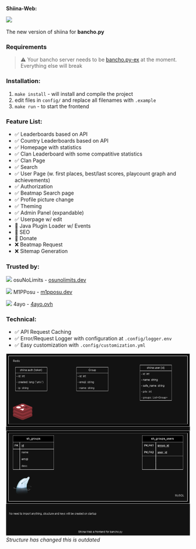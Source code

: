 **Shiina-Web:**

[![](https://dcbadge.limes.pink/api/server/Dr79DU9kbD)](https://discord.gg/Dr79DU9kbD)

The new version of shiina for **bancho.py**

### **Requirements**
> ⚠️ Your bancho server needs to be [bancho.py-ex](https://github.com/osu-NoLimits/bancho.py-ex) at the moment. Everything else will break

### **Installation:**
1. `make install` - will install and compile the project
2. edit files in `config/` and replace all filenames with `.example`
3. `make run` - to start the frontend

### **Feature List:**

- ✅ Leaderboards based on API
- ✅ Country Leaderboards based on API
- ✅ Homepage with statistics
- ✅ Clan Leaderboard with some compatitive statistics
- ✅ Clan Page
- ✅ Search
- ✅ User Page (w. first places, best/last scores, playcount graph and achievements)
- ✅ Authorization
- ✅ Beatmap Search page
- ✅ Profile picture change
- ✅ Theming
- ✅ Admin Panel (expandable)
- ✅ Userpage w/ edit
- 🧩 Java Plugin Loader w/ Events
- 🧩 SEO
- 🧩 Donate
- ❌ Beatmap Request
- ❌ Sitemap Generation

### **Trusted by:**
<img width="25" src="https://osu-server-list.com/res/servers/osuNoLimits.webp"></img> osuNoLimits - [osunolimits.dev](https://osunolimits.dev)

<img width="25" src="https://osu-server-list.com/res/servers/M1PPosu.webp"></img> M1PPosu - [m1pposu.dev](https://m1pposu.dev)

<img width="25" src="https://osu-server-list.com/res/servers/4ayo.webp"></img> 4ayo - [4ayo.ovh](https://4ayo.ovh)

### **Technical:**

- ✅ API Request Caching
- ✅ Error/Request Logger with configuration at `.config/logger.env`
- ✅ Easy customization with `.config/customization.yml`


![Structure](/static/img/shiina-structure.png)
_Structure has changed this is outdated_